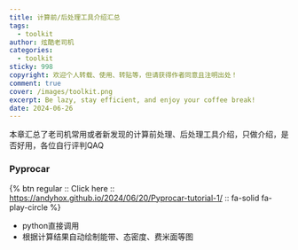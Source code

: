 ```yaml
---
title: 计算前/后处理工具介绍汇总
tags:
  - toolkit
author: 炫酷老司机
categories:
  - toolkit
sticky: 998
copyright: 欢迎个人转载、使用、转贴等，但请获得作者同意且注明出处！
comment: true
cover: /images/toolkit.png
excerpt: Be lazy, stay efficient, and enjoy your coffee break!
date: 2024-06-26 
---
```




本章汇总了老司机常用或者新发现的计算前处理、后处理工具介绍，只做介绍，是否好用，各位自行评判QAQ

### Pyprocar

{% btn regular :: Click here :: https://andyhox.github.io/2024/06/20/Pyprocar-tutorial-1/ :: fa-solid fa-play-circle %}

- python直接调用
- 根据计算结果自动绘制能带、态密度、费米面等图

